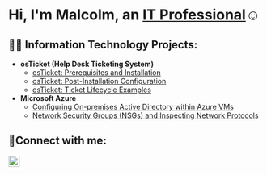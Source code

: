 <h1>Hi, I'm Malcolm, an <a href="https://linkedin.com/in/Malcolm-Jackson-46abb052">IT Professional</a>☺</h1>

<h2>👨‍💻 Information Technology Projects:</h2>

- <b>osTicket (Help Desk Ticketing System)</b>
  - [osTicket: Prerequisites and Installation](https://github.com/ax0njax/osticket-prereqs)
  - [osTicket: Post-Installation Configuration](https://github.com/ax0njax/post-install-config)
  - [osTicket: Ticket Lifecycle Examples](https://github.com/ax0njax/ticket-lifecycle)
- <b>Microsoft Azure</b>
  - [Configuring On-premises Active Directory within Azure VMs](https://github.com/ax0njax/configure-ad)
  - [Network Security Groups (NSGs) and Inspecting Network Protocols](https://github.com/ax0njax/azure-network-protocols)

<h2>🤳Connect with me:</h2>

[<img align="left" alt="malcolm-jackson-46abb052 | LinkedIn" width="22px" src="https://cdn.jsdelivr.net/npm/simple-icons@v3/icons/linkedin.svg" />][linkedin]

[linkedin]: https://linkedin.com/in/malcolm-jackson-46abb052
